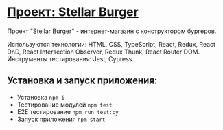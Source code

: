 # [Проект: Stellar Burger](https://nik-f-dev.github.io/react-stellar-burger/ "Ссылка на сайт")

Проект "Stellar Burger" - интернет-магазин с конструктором бургеров.

Используются технологии: HTML, CSS, TypeScript, React, Redux, React DnD, React Intersection Observer, Redux Thunk, React Router DOM. Инструменты тестирования: Jest, Cypress.

## Установка и запуск приложения:

- Установка `npm i`
- Тестирование модулей `npm test`
- E2E тестирование `npm run test:cy`
- Запуск приложения `npm start`
